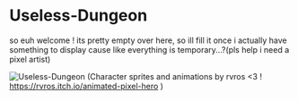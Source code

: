 # Useless-Dungeon

so euh welcome !
its pretty empty over here, so ill fill it once i actually have something to display cause like everything is temporary...?(pls help i need a pixel artist)

![Useless-Dungeon](https://github.com/Amri-Tarik/Useless-Dungeon/blob/master/Useless_Dungeon.gif)
(Character sprites and animations by rvros <3 ! https://rvros.itch.io/animated-pixel-hero )

